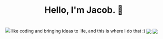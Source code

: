 <h1 align="center">Hello, I'm Jacob. 👋</h1>
<h3 align="center"></h3>
<br>
<img src="https://komarev.com/ghpvc/?username=jwt2706&color=green">
 like coding and bringing ideas to life, and this is where I do that :)

<img align="center" src="https://github-readme-stats.vercel.app/api?username=jwt2706&show_icons=true&theme=transparent">
<img align="center" src="https://github-readme-stats.vercel.app/api/top-langs/?username=jwt2706&layout=compact">



[comment]: # (Here is the repo for the github widgets: https://github.com/anuraghazra/github-readme-stats)
